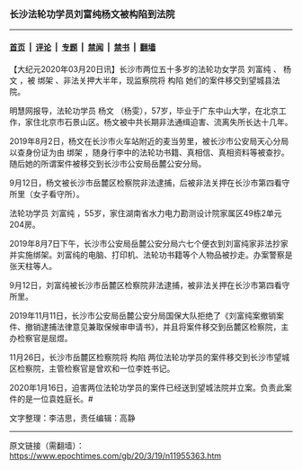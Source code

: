 ### 长沙法轮功学员刘富纯杨文被构陷到法院

---

#### [首页](../../../..?n11955363) &nbsp;|&nbsp; [评论](../../../../../epoch-comment?n11955363) &nbsp;|&nbsp; [专题](../../../../../epoch-special?n11955363) &nbsp;|&nbsp; [禁闻](../../../../../epoch-news?n11955363) &nbsp;|&nbsp; [禁书](../../../../../books?n11955363) &nbsp;|&nbsp; [翻墙](https://github.com/gfw-breaker/nogfw/blob/master/README.md?n11955363)


<div class="post_content" id="artbody" itemprop="articleBody">
 <!-- article content begin -->
 <p>
  【大纪元2020年03月20日讯】长沙市两位五十多岁的法轮功女学员
  <ok href="https://www.epochtimes.com/gb/tag/%E5%88%98%E5%AF%8C%E7%BA%AF.html">
   刘富纯
  </ok>
  、
  <ok href="https://www.epochtimes.com/gb/tag/%E6%9D%A8%E6%96%87.html">
   杨文
  </ok>
  ，被
  <ok href="https://www.epochtimes.com/gb/tag/%E7%BB%91%E6%9E%B6.html">
   绑架
  </ok>
  、非法关押大半年，现监察院将
  <ok href="https://www.epochtimes.com/gb/tag/%E6%9E%84%E9%99%B7.html">
   构陷
  </ok>
  她们的案件移交到望城县法院。
 </p>
 <p>
  明慧网报导，法轮功学员
  <ok href="https://www.epochtimes.com/gb/tag/%E6%9D%A8%E6%96%87.html">
   杨文
  </ok>
  （杨雯），57岁，毕业于广东中山大学，在北京工作，家住北京市石景山区。杨文被中共长期非法通缉迫害、流离失所长达十几年。
 </p>
 <p>
  2019年8月2日，杨文在长沙市火车站附近的麦当劳里，被长沙市公安局天心分局以查身份证为由
  <ok href="https://www.epochtimes.com/gb/tag/%E7%BB%91%E6%9E%B6.html">
   绑架
  </ok>
  ，随身行李中的法轮功书籍、真相信、真相资料等被查抄。随后她的所谓案件被移交到长沙市公安局岳麓公安分局。
 </p>
 <p>
  9月12日，杨文被长沙市岳麓区检察院非法逮捕，后被非法关押在长沙市第四看守所里（女子看守所）。
 </p>
 <p>
  法轮功学员
  <ok href="https://www.epochtimes.com/gb/tag/%E5%88%98%E5%AF%8C%E7%BA%AF.html">
   刘富纯
  </ok>
  ，55岁，家住湖南省水力电力勘测设计院家属区49栋2单元204房。
 </p>
 <p>
  2019年8月7日下午，长沙市公安局岳麓公安分局六七个便衣到刘富纯家非法抄家并实施绑架。刘富纯的电脑、打印机、法轮功书籍等个人物品被抄走。办案警察是张天柱等人。
 </p>
 <p>
  9月12日，刘富纯被长沙市岳麓区检察院非法逮捕，被非法关押在长沙市第四看守所里。
 </p>
 <p>
  2019年11月11日，长沙市公安局岳麓公安分局国保大队拒绝了《刘富纯案撤销案件、撤销逮捕法律意见兼取保候审申请书》，并且将案件移交到岳麓区检察院，主办检察官是屈煜。
 </p>
 <p>
  11月26日，长沙市岳麓区检察院将
  <ok href="https://www.epochtimes.com/gb/tag/%E6%9E%84%E9%99%B7.html">
   构陷
  </ok>
  两位法轮功学员的案件移交到长沙市望城区检察院，主管检察官是曾欢和一位李姓书记。
 </p>
 <p>
  2020年1月16日，迫害两位法轮功学员的案件已经送到望城法院并立案。负责此案件的是一位袁姓庭长。#
 </p>
 <p>
  文字整理：李洁思，责任编辑：高静
 </p>
 <!-- article content end -->
 <div id="below_article_ad">
 </div>
</div>


---

原文链接（需翻墙）：https://www.epochtimes.com/gb/20/3/19/n11955363.htm